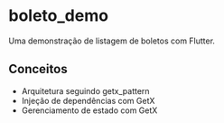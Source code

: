 # boleto_demo

Uma demonstração de listagem de boletos com Flutter.

## Conceitos

- Arquitetura seguindo getx_pattern
- Injeção de dependências com GetX
- Gerenciamento de estado com GetX
